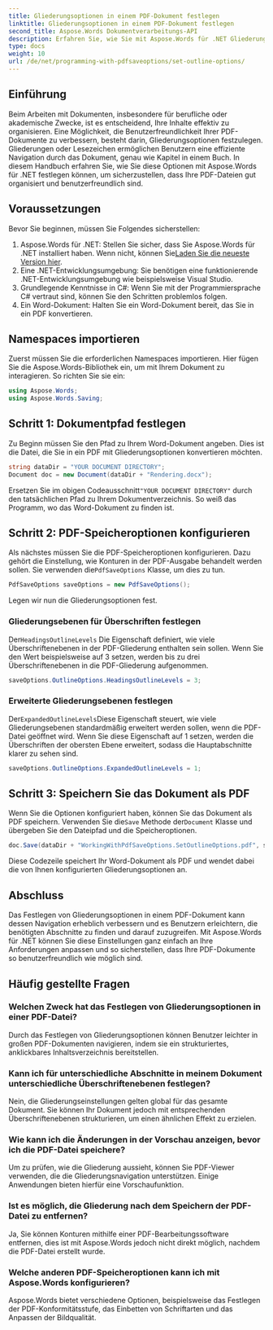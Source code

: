 ```yaml
---
title: Gliederungsoptionen in einem PDF-Dokument festlegen
linktitle: Gliederungsoptionen in einem PDF-Dokument festlegen
second_title: Aspose.Words Dokumentverarbeitungs-API
description: Erfahren Sie, wie Sie mit Aspose.Words für .NET Gliederungsoptionen in einem PDF-Dokument festlegen. Verbessern Sie die PDF-Navigation, indem Sie Überschriftenebenen und erweiterte Gliederungen konfigurieren.
type: docs
weight: 10
url: /de/net/programming-with-pdfsaveoptions/set-outline-options/
---
```

## Einführung

Beim Arbeiten mit Dokumenten, insbesondere für berufliche oder akademische Zwecke, ist es entscheidend, Ihre Inhalte effektiv zu organisieren. Eine Möglichkeit, die Benutzerfreundlichkeit Ihrer PDF-Dokumente zu verbessern, besteht darin, Gliederungsoptionen festzulegen. Gliederungen oder Lesezeichen ermöglichen Benutzern eine effiziente Navigation durch das Dokument, genau wie Kapitel in einem Buch. In diesem Handbuch erfahren Sie, wie Sie diese Optionen mit Aspose.Words für .NET festlegen können, um sicherzustellen, dass Ihre PDF-Dateien gut organisiert und benutzerfreundlich sind.

## Voraussetzungen

Bevor Sie beginnen, müssen Sie Folgendes sicherstellen:

1.  Aspose.Words für .NET: Stellen Sie sicher, dass Sie Aspose.Words für .NET installiert haben. Wenn nicht, können Sie[Laden Sie die neueste Version hier](https://releases.aspose.com/words/net/).
2. Eine .NET-Entwicklungsumgebung: Sie benötigen eine funktionierende .NET-Entwicklungsumgebung wie beispielsweise Visual Studio.
3. Grundlegende Kenntnisse in C#: Wenn Sie mit der Programmiersprache C# vertraut sind, können Sie den Schritten problemlos folgen.
4. Ein Word-Dokument: Halten Sie ein Word-Dokument bereit, das Sie in ein PDF konvertieren.

## Namespaces importieren

Zuerst müssen Sie die erforderlichen Namespaces importieren. Hier fügen Sie die Aspose.Words-Bibliothek ein, um mit Ihrem Dokument zu interagieren. So richten Sie sie ein:

```csharp
using Aspose.Words;
using Aspose.Words.Saving;
```

## Schritt 1: Dokumentpfad festlegen

Zu Beginn müssen Sie den Pfad zu Ihrem Word-Dokument angeben. Dies ist die Datei, die Sie in ein PDF mit Gliederungsoptionen konvertieren möchten. 

```csharp
string dataDir = "YOUR DOCUMENT DIRECTORY";
Document doc = new Document(dataDir + "Rendering.docx");
```

 Ersetzen Sie im obigen Codeausschnitt`"YOUR DOCUMENT DIRECTORY"` durch den tatsächlichen Pfad zu Ihrem Dokumentverzeichnis. So weiß das Programm, wo das Word-Dokument zu finden ist.

## Schritt 2: PDF-Speicheroptionen konfigurieren

 Als nächstes müssen Sie die PDF-Speicheroptionen konfigurieren. Dazu gehört die Einstellung, wie Konturen in der PDF-Ausgabe behandelt werden sollen. Sie verwenden die`PdfSaveOptions` Klasse, um dies zu tun.

```csharp
PdfSaveOptions saveOptions = new PdfSaveOptions();
```

Legen wir nun die Gliederungsoptionen fest. 

### Gliederungsebenen für Überschriften festlegen

 Der`HeadingsOutlineLevels` Die Eigenschaft definiert, wie viele Überschriftenebenen in der PDF-Gliederung enthalten sein sollen. Wenn Sie den Wert beispielsweise auf 3 setzen, werden bis zu drei Überschriftenebenen in die PDF-Gliederung aufgenommen.

```csharp
saveOptions.OutlineOptions.HeadingsOutlineLevels = 3;
```

### Erweiterte Gliederungsebenen festlegen

 Der`ExpandedOutlineLevels`Diese Eigenschaft steuert, wie viele Gliederungsebenen standardmäßig erweitert werden sollen, wenn die PDF-Datei geöffnet wird. Wenn Sie diese Eigenschaft auf 1 setzen, werden die Überschriften der obersten Ebene erweitert, sodass die Hauptabschnitte klarer zu sehen sind.

```csharp
saveOptions.OutlineOptions.ExpandedOutlineLevels = 1;
```

## Schritt 3: Speichern Sie das Dokument als PDF

 Wenn Sie die Optionen konfiguriert haben, können Sie das Dokument als PDF speichern. Verwenden Sie die`Save` Methode der`Document` Klasse und übergeben Sie den Dateipfad und die Speicheroptionen.

```csharp
doc.Save(dataDir + "WorkingWithPdfSaveOptions.SetOutlineOptions.pdf", saveOptions);
```

Diese Codezeile speichert Ihr Word-Dokument als PDF und wendet dabei die von Ihnen konfigurierten Gliederungsoptionen an. 

## Abschluss

Das Festlegen von Gliederungsoptionen in einem PDF-Dokument kann dessen Navigation erheblich verbessern und es Benutzern erleichtern, die benötigten Abschnitte zu finden und darauf zuzugreifen. Mit Aspose.Words für .NET können Sie diese Einstellungen ganz einfach an Ihre Anforderungen anpassen und so sicherstellen, dass Ihre PDF-Dokumente so benutzerfreundlich wie möglich sind.

## Häufig gestellte Fragen

### Welchen Zweck hat das Festlegen von Gliederungsoptionen in einer PDF-Datei?

Durch das Festlegen von Gliederungsoptionen können Benutzer leichter in großen PDF-Dokumenten navigieren, indem sie ein strukturiertes, anklickbares Inhaltsverzeichnis bereitstellen.

### Kann ich für unterschiedliche Abschnitte in meinem Dokument unterschiedliche Überschriftenebenen festlegen?

Nein, die Gliederungseinstellungen gelten global für das gesamte Dokument. Sie können Ihr Dokument jedoch mit entsprechenden Überschriftenebenen strukturieren, um einen ähnlichen Effekt zu erzielen.

### Wie kann ich die Änderungen in der Vorschau anzeigen, bevor ich die PDF-Datei speichere?

Um zu prüfen, wie die Gliederung aussieht, können Sie PDF-Viewer verwenden, die die Gliederungsnavigation unterstützen. Einige Anwendungen bieten hierfür eine Vorschaufunktion.

### Ist es möglich, die Gliederung nach dem Speichern der PDF-Datei zu entfernen?

Ja, Sie können Konturen mithilfe einer PDF-Bearbeitungssoftware entfernen, dies ist mit Aspose.Words jedoch nicht direkt möglich, nachdem die PDF-Datei erstellt wurde.

### Welche anderen PDF-Speicheroptionen kann ich mit Aspose.Words konfigurieren?

Aspose.Words bietet verschiedene Optionen, beispielsweise das Festlegen der PDF-Konformitätsstufe, das Einbetten von Schriftarten und das Anpassen der Bildqualität.